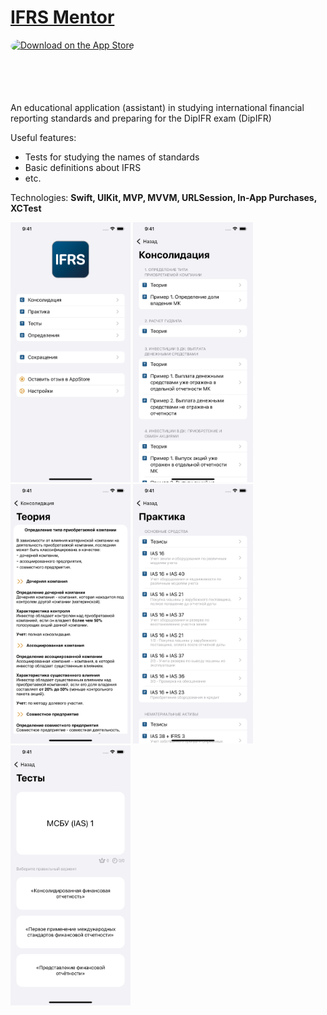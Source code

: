 # [IFRS Mentor](https://apps.apple.com/ua/app/ifrs-mentor/id1611084704) 
<a href="https://apps.apple.com/us/app/ifrs-mentor/id1611084704?itsct=apps_box_badge&amp;itscg=30200" style="display: inline-block; overflow: hidden; border-radius: 13px; width: 250px; height: 83px;"><img src="https://tools.applemediaservices.com/api/badges/download-on-the-app-store/black/en-us?size=250x83&amp;releaseDate=1645401600" alt="Download on the App Store" style="border-radius: 13px; width: 250px; height: 83px;"></a>

An educational application (assistant) in studying international financial reporting standards and preparing for the DipIFR exam (DipIFR)

Useful features:
- Tests for studying the names of standards
- Basic definitions about IFRS
- etc.

Technologies: 
**Swift, UIKit, MVP, MVVM, URLSession, In-App Purchases, XCTest**

<p>
  <img src="IFRS%20Mentor/6_5_1.png" width="192">
  <img src="IFRS%20Mentor/6_5_2.png" width="192">
  <img src="IFRS%20Mentor/6_5_3.png" width="192">
  <img src="IFRS%20Mentor/6_5_4.png" width="192">
  <img src="IFRS%20Mentor/6_5_6.png" width="192">
</p>
